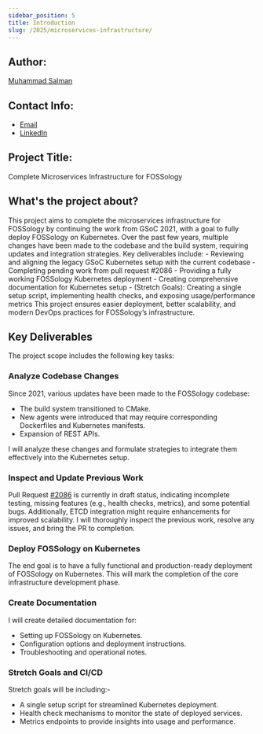 ```yaml
---
sidebar_position: 5
title: Introduction
slug: /2025/microservices-infrastructure/
---
```

<!--
SPDX-License-Identifier: CC-BY-SA-4.0

SPDX-FileCopyright Text: 2025 Muhammad Salman <chsalmanramzan422@gmail.com>
-->

## Author:

[Muhammad Salman](https://github.com/SalmanDeveloperz)

## Contact Info:

- [Email](mailto:chsalmanramzan422@gmail.com)
- [LinkedIn](https://www.linkedin.com/in/msalman199/)

## Project Title:

Complete Microservices Infrastructure for FOSSology

## What's the project about?

This project aims to complete the microservices infrastructure for FOSSology by continuing the work from GSoC 2021, with a goal to fully deploy FOSSology on Kubernetes. Over the past few years, multiple changes have been made to the codebase and the build system, requiring updates and integration strategies. Key deliverables include: - Reviewing and aligning the legacy GSoC Kubernetes setup with the current codebase - Completing pending work from pull request #2086 - Providing a fully working FOSSology Kubernetes deployment - Creating comprehensive documentation for Kubernetes setup - (Stretch Goals): Creating a single setup script, implementing health checks, and exposing usage/performance metrics This project ensures easier deployment, better scalability, and modern DevOps practices for FOSSology’s infrastructure. 

## Key Deliverables

The project scope includes the following key tasks:

### Analyze Codebase Changes ###

Since 2021, various updates have been made to the FOSSology codebase: 
- The build system transitioned to CMake.
- New agents were introduced that may require corresponding Dockerfiles and Kubernetes manifests.
- Expansion of REST APIs.

I will analyze these changes and formulate strategies to integrate them effectively into the Kubernetes setup.

### Inspect and Update Previous Work ###
Pull Request [#2086](hhttps://github.com/fossology/fossology/pull/2086) is currently in draft status, indicating incomplete testing, missing features (e.g., health checks, metrics), and some potential bugs. Additionally, ETCD integration might require enhancements for improved scalability.
I will thoroughly inspect the previous work, resolve any issues, and bring the PR to completion. 

### Deploy FOSSology on Kubernetes ###

The end goal is to have a fully functional and production-ready deployment of FOSSology on Kubernetes. This will mark the completion of the core infrastructure development phase.

### Create Documentation ###

I will create detailed documentation for:
- Setting up FOSSology on Kubernetes.
- Configuration options and deployment instructions.
- Troubleshooting and operational notes.

### Stretch Goals and CI/CD ### 

Stretch goals will be including:-
- A single setup script for streamlined Kubernetes deployment.
- Health check mechanisms to monitor the state of deployed services.
- Metrics endpoints to provide insights into usage and performance.
